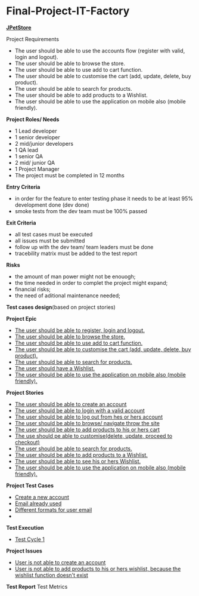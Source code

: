 # Final-Project-IT-Factory



[**JPetStore**](https://petstore.octoperf.com/)

Project Requirements


  - The user should be able to use the accounts flow (register with valid, login and logout).
  - The user should be able to browse the store.
  - The user should be able to use add to cart function.
  - The user should be able to customise the cart (add, update, delete, buy product).
  - The user should be able to search for products.
  - The user should be able to add products to a Wishlist.
  - The user should be able to use the application on mobile also (mobile friendly).


**Project Roles/ Needs**

 - 1 Lead developer
 - 1 senior developer
 - 2 mid/junior developers
 - 1 QA lead
 - 1 senior QA
 - 2 mid/ junior QA
 - 1 Project Manager
 - The project must be completed in 12 months

**Entry Criteria**
- in order for the feature to enter testing phase it needs to be at least 95% development done (dev done)
- smoke tests from the dev team must be 100% passed

**Exit Criteria**
- all test cases must be executed
- all issues must be submitted
- follow up with the dev team/ team leaders must be done
- tracebility matrix must be added to the test report 

**Risks**

- the amount of man power might not be enouogh;
- the time needed in order to complet the project might expand;
- financial risks;
- the need of aditional maintenance needed;


**Test cases design**(based on project stories)

**Project Epic**
  - [The user should be able to register, login and logout.](https://github.com/DavidescuOvidiu/Final-Project-IT-Factory/blob/main/Epic%20-%20register%2C%20login%20and%20logout.png)
  - [The user should be able to browse the store.](https://github.com/DavidescuOvidiu/Final-Project-IT-Factory/blob/main/Epic%20-%20browse%20the%20store.PNG)
  - [The user should be able to use add to cart function.](https://github.com/DavidescuOvidiu/Final-Project-IT-Factory/blob/main/Epic%20-%20add%20to%20cart.PNG)
  - [The user should be able to customise the cart (add, update, delete, buy product).](https://github.com/DavidescuOvidiu/Final-Project-IT-Factory/blob/main/Epic%20-%20customise%20cart.PNG)
  - [The user should be able to search for products.](https://github.com/DavidescuOvidiu/Final-Project-IT-Factory/blob/main/Epic%20-%20search%20products.PNG)
  - [The user should have a Wishlist.](https://github.com/DavidescuOvidiu/Final-Project-IT-Factory/blob/main/Epic%20-%20wishlist.PNG)
  - [The user should be able to use the application on mobile also (mobile friendly).](https://github.com/DavidescuOvidiu/Final-Project-IT-Factory/blob/main/Epic%20-%20responsive.PNG)

**Project Stories**
- [The user should be able to create an account](https://github.com/DavidescuOvidiu/Final-Project-IT-Factory/blob/main/Story%20-%20register.PNG)
- [The user should be able to login with a valid account](https://github.com/DavidescuOvidiu/Final-Project-IT-Factory/blob/main/Story%20-%20login.PNG)
- [The user should be able to log out from hes or hers account](https://github.com/DavidescuOvidiu/Final-Project-IT-Factory/blob/main/Story%20-%20log%20out.PNG)
- [The user should be able to browse/ navigate throw the site](https://github.com/DavidescuOvidiu/Final-Project-IT-Factory/blob/main/Story%20-%20browse.PNG)
- [The user should be able to add products to his or hers cart](https://github.com/DavidescuOvidiu/Final-Project-IT-Factory/blob/main/Story%20-%20cart.PNG)
- [The use should pe able to customise(delete, update, proceed to checkout)](https://github.com/DavidescuOvidiu/Final-Project-IT-Factory/blob/main/Story%20-%20customise%20cart.PNG)
- [The user should be able to search for products.](https://github.com/DavidescuOvidiu/Final-Project-IT-Factory/blob/main/Story%20-%20search.PNG)
- [The user should be able to add products to a Wishlist.](https://github.com/DavidescuOvidiu/Final-Project-IT-Factory/blob/main/Story%20-%20add%20products%20to%20wishlist.PNG)
- [The user should be able to see his or hers Wishlist.](https://github.com/DavidescuOvidiu/Final-Project-IT-Factory/blob/main/Story%20-%20view%20wishlist.PNG)
- [The user should be able to use the application on mobile also (mobile friendly).](https://github.com/DavidescuOvidiu/Final-Project-IT-Factory/blob/main/Story%20-%20responsive.PNG)

**Project Test Cases**
- [Create a new account](https://github.com/DavidescuOvidiu/Final-Project-IT-Factory/blob/83d5c6feb13c4c83dec1aa893a55fa56657ad979/test%20-%20create%20an%20account.PNG)
- [Email already used](https://github.com/DavidescuOvidiu/Final-Project-IT-Factory/blob/Documents/test%20-%20email%20already%20used.PNG)
- [Different formats for user email](https://github.com/DavidescuOvidiu/Final-Project-IT-Factory/blob/Documents/test%20-%20different%20formats%20for%20emails.PNG)
- 


**Test Execution**
- [Test Cycle 1](https://github.com/DavidescuOvidiu/Final-Project-IT-Factory/blob/main/TestCycle1.PNG)

**Project Issues**
- [User is not able to create an account](https://github.com/DavidescuOvidiu/Final-Project-IT-Factory/blob/main/Bug%20-%20create%20account_1.png)
- [User is not able to add products to his or hers wishlist, because the wishlist function doesn't exist](https://github.com/DavidescuOvidiu/Final-Project-IT-Factory/blob/main/Bug%20-%20wishlist.PNG)

**Test Report**
  Test Metrics
